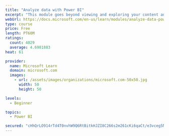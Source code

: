 ```yaml
---
title: "Analyze data with Power BI"
excerpt: "This module goes beyond viewing and exploring your content and explains how to interact with it by working with reports and dashboards to uncover and share new business insights."
webUrl: https://docs.microsoft.com/en-us/learn/modules/analyze-data-power-bi/
type: course
price: Free
length: PT60M
ratings:
  count: 4029
  average: 4.6981883
heat: 61

provider:
  name: Microsoft Learn
  domain: microsoft.com
  images:
    - url: /assets/images/organizations/microsoft.com-50x50.jpg
      width: 50
      height: 50

levels:
  - Beginner

topics:
  - Power BI

secured: "cHhQrLO914rTd4T0nvhW9Q6RtBitkHJZI8C266s2m261cKi6qaCt/e3vceg5NjWEy/0H1JQDwJd2v40eoW6oMXyfw6Eq61oINWWm7dEcYLh653fbJ/WdgxI4dL1wb5SFoHJ6tHHt+Rs4Szu8KUXIRh63/GgahOBFYzwiIOk5uHEIFps6syW7Kor/nFI1CSfN2uv8ibiax9yXEJrId8T6hA6/JL4apQmT8gdI0NzHPlqxSyOA/VfjKC9BaEL4WPt93RqMvw3Tw+VNGhjRUpPcHUWtl9Vr457YkNF3cXJsfck8o3kGJwqBFIayoVlFX4RpovJUfAsok+VNNwokPZFH543pnyekDnudO/9NcblL+jforE2Y8ywnWCXE2OCznWKUlvNqkjWPEbGIFuwn/jnvTQ==;oGD7Gl5lBoR0clKLtohyuw=="
---
```


